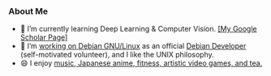 ### About Me

- 🌱 I’m currently learning Deep Learning & Computer Vision. [[My Google Scholar Page]](https://scholar.google.com/citations?user=BVIO95UAAAAJ)
- 🔭 I’m [working on Debian GNU/Linux](https://qa.debian.org/developer.php?login=lumin) as an official [Debian Developer](https://nm.debian.org/person/lumin/) (self-motivated volunteer), and I like the UNIX philosophy.
- 😄 I enjoy [music, Japanese anime, fitness, artistic video games, and tea.](./likes.md)

<!--
**cdluminate/cdluminate** is a ✨ _special_ ✨ repository because its `README.md` (this file) appears on your GitHub profile.

Here are some ideas to get you started:

- 🔭 I’m currently working on ...
- 🌱 I’m currently learning ...
- 👯 I’m looking to collaborate on ...
- 🤔 I’m looking for help with ...
- 💬 Ask me about ...
- 📫 How to reach me: ...
- 😄 Pronouns: ...
- ⚡ Fun fact: ...
-->
